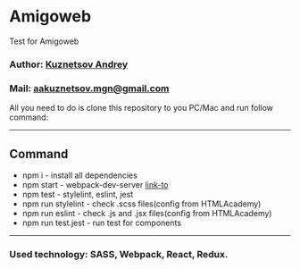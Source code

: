 # Amigoweb
Test for Amigoweb

### Author: [Kuznetsov Andrey](https://github.com/DEADushka108)

### Mail: <aakuznetsov.mgn@gmail.com>

All you need to do is clone this repository to you PC/Mac and run follow command:

---
## Command

* npm i - install all dependencies
* npm start - webpack-dev-server [link-to](http://localhost:2020/)
* npm test - stylelint, eslint, jest
* npm run stylelint - check .scss files(config from HTMLAcademy)
* npm run eslint - check .js and .jsx files(config from HTMLAcademy)
* npm run test.jest - run test for components

---

### Used technology: SASS, Webpack, React, Redux.
